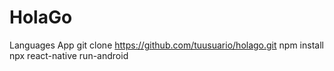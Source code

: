 # HolaGo
Languages App
git clone https://github.com/tuusuario/holago.git
npm install
npx react-native run-android
